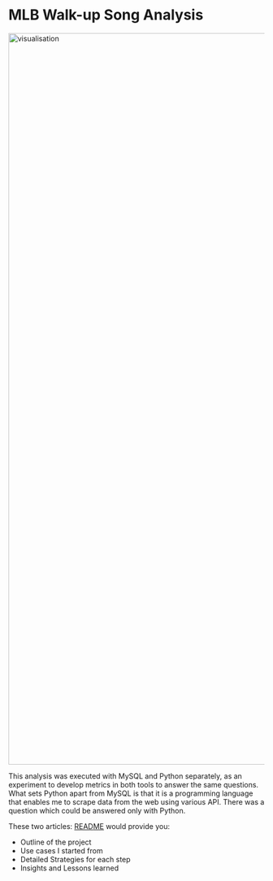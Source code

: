 # MLB Walk-up Song Analysis


<img width="1440" alt="visualisation" src="https://github.com/amverever/mlb-walkupsong-analysis-2023/assets/139330792/03cc2415-2084-49d9-ab15-25661483bbeb">

This analysis was executed with MySQL and Python separately, as an experiment to develop metrics in both tools to answer the same questions. What sets Python apart from MySQL is that it is a programming language that enables me to scrape data from the web using various API. There was a question which could be answered only with Python.

These two articles: [READ](https://medium.com/@forsomeregion/week-1-exercise-mlb-walk-up-song-analysis-aa2b4e26f70a)[ME](https://medium.com/@forsomeregion/week-2-exercise-integrating-python-with-sql-data-analysis-56bab1686c2a) would provide you:
* Outline of the project
* Use cases I started from
* Detailed Strategies for each step
* Insights and Lessons learned
